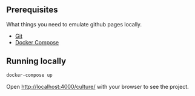 ## Prerequisites

What things you need to emulate github pages locally.

- [Git](https://git-scm.com/)
- [Docker Compose](https://docs.docker.com/compose/)

## Running locally

```bash
docker-compose up
```

Open [http://localhost:4000/culture/](http://localhost:4000/culture/) with your browser to see the project.

